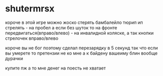 # shutermrsx

короче в этой игре можно жоско стерять бамбалейло тюрип ип 
стрелять - на пробел а если без шуток то на фронте
передвигаться(вправо/влево) - на инвалидной коляске, а так кнопки стрелочек вправо/влево

короче вы не бог поэтому сделал перезарядку в 5 секунд так что если вы умерете то претензии не ко мне а к байдену вашеиму блин вообще дурачки


купите пж а то мне денег на поесть не хватает
